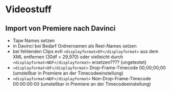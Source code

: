 # Videostuff

## Import von Premiere nach Davinci
- Tape Names setzen
- in Davinci bei Bedarf Ordnernamen als Reel-Names setzen
- bei fehlenden Clips evtl `<displayformat>DF</displayformat>` aus dem XML entfernen (30df = 29,970) oder vielleicht durch `<displayformat>NDF</displayformat>` ersetzen???? (ungetestet)
- `<displayformat>DF</displayformat>`  Drop-Frame-Timecode 00;00;00;00 (umstellbar in Premiere an der Timecodeeinstellung)
- `<displayformat>NDF</displayformat>` Non-Drop-Frame-Timecode 00:00:00:00 (umstellbar in Premiere an der Timecodeeinstellung)
